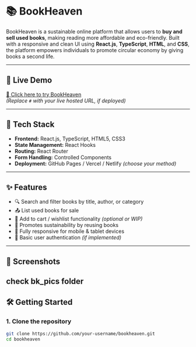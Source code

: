 # 📚 BookHeaven

BookHeaven is a sustainable online platform that allows users to **buy and sell used books**, making reading more affordable and eco-friendly. Built with a responsive and clean UI using **React.js**, **TypeScript**, **HTML**, and **CSS**, the platform empowers individuals to promote circular economy by giving books a second life.

---

## 🚀 Live Demo

[🔗 Click here to try BookHeaven](#)  
*(Replace `#` with your live hosted URL, if deployed)*

---

## 🧰 Tech Stack

- **Frontend:** React.js, TypeScript, HTML5, CSS3
- **State Management:** React Hooks
- **Routing:** React Router
- **Form Handling:** Controlled Components
- **Deployment:** GitHub Pages / Vercel / Netlify *(choose your method)*

---

## ✨ Features

- 🔍 Search and filter books by title, author, or category
- 📤 List used books for sale
- 🛒 Add to cart / wishlist functionality *(optional or WIP)*
- 🌱 Promotes sustainability by reusing books
- 📱 Fully responsive for mobile & tablet devices
- 🔐 Basic user authentication *(if implemented)*

---

## 📸 Screenshots

<!-- Replace these with your own screenshots -->
check bk_pics folder
---

## 🛠️ Getting Started

### 1. Clone the repository
```bash
git clone https://github.com/your-username/bookheaven.git
cd bookheaven
